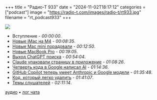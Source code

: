 +++
title = "Радио-Т 933"
date = "2024-11-02T18:17:12"
categories = ["podcast"]
image = "https://radio-t.com/images/radio-t/rt933.jpg"
filename = "rt_podcast933"
+++

![](https://radio-t.com/images/radio-t/rt933.jpg)

- Вступление - *00:00:00*.
- [Новые iMac на M4](https://www.apple.com/newsroom/2024/10/apple-introduces-new-imac-supercharged-by-m4-and-apple-intelligence/) - *00:08:35*.
- [Новые Mac mini порадовали](https://9to5mac.com/2024/11/01/new-mac-mini-m4-pro-geekbench/) - *00:12:50*.
- [Новые MacBook Pro](https://www.apple.com/newsroom/2024/10/new-macbook-pro-features-m4-family-of-chips-and-apple-intelligence/) - *00:19:05*.
- [Выход ChatGPT поиска](https://openai.com/index/introducing-chatgpt-search/) - *00:54:04*.
- [Claude упаковали страницу в приложение](https://claude.ai/download) - *01:08:26*.
- [Четверть кода в Google написал AI](https://archive.is/X43PU) - *01:14:36*.
- [GitHub Copilot теперь умеет Anthropic и Google модели](https://www.theverge.com/2024/10/29/24282544/github-copilot-multi-model-anthropic-google-open-ai-github-spark-announcement) - *01:35:48*.
- [Код, который легко удалить](https://programmingisterrible.com/post/139222674273/write-code-that-is-easy-to-delete-not-easy-to) - *01:41:07*.
- [Темы слушателей](https://radio-t.com/p/2024/10/29/prep-933/) - *02:11:14*.


[аудио](https://cdn.radio-t.com/rt_podcast933.mp3) • [лог чата](https://chat.radio-t.com/logs/radio-t-933.html)
<audio src="https://cdn.radio-t.com/rt_podcast933.mp3" preload="none"></audio>
